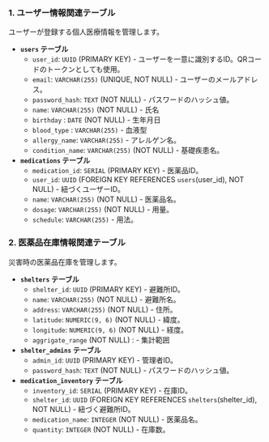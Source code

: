 ### 1. ユーザー情報関連テーブル

ユーザーが登録する個人医療情報を管理します。

- **`users` テーブル**
    - `user_id`: `UUID` (PRIMARY KEY) - ユーザーを一意に識別するID。QRコードのトークンとしても使用。
    - `email`: `VARCHAR(255)` (UNIQUE, NOT NULL) - ユーザーのメールアドレス。
    - `password_hash`: `TEXT` (NOT NULL) - パスワードのハッシュ値。
    - `name`: `VARCHAR(255)` (NOT NULL) - 氏名
    - `birthday` : `DATE` (NOT NULL) - 生年月日
    - `blood_type` : `VARCHAR(255)` - 血液型
    - `allergy_name`: `VARCHAR(255)` - アレルゲン名。
    - `condition_name`: `VARCHAR(255)` (NOT NULL) - 基礎疾患名。
- **`medications` テーブル**
    - `medication_id`: `SERIAL` (PRIMARY KEY) - 医薬品ID。
    - `user_id`: `UUID` (FOREIGN KEY REFERENCES `users`(user_id), NOT NULL) - 紐づくユーザーID。
    - `name`: `VARCHAR(255)` (NOT NULL) - 医薬品名。
    - `dosage`: `VARCHAR(255)` (NOT NULL) - 用量。
    - `schedule`: `VARCHAR(255)` - 用法。

### 2. 医薬品在庫情報関連テーブル

災害時の医薬品在庫を管理します。

- **`shelters` テーブル**
    - `shelter_id`: `UUID` (PRIMARY KEY) - 避難所ID。
    - `name`: `VARCHAR(255)` (NOT NULL) - 避難所名。
    - `address`: `VARCHAR(255)` (NOT NULL) - 住所。
    - `latitude`: `NUMERIC(9, 6)` (NOT NULL) - 緯度。
    - `longitude`: `NUMERIC(9, 6)` (NOT NULL) - 経度。
    - `aggrigate_range` (NOT NULL) : - 集計範囲
- **`shelter_admins` テーブル**
    - `admin_id`: `UUID` (PRIMARY KEY) - 管理者ID。
    - `password_hash`: `TEXT` (NOT NULL) - パスワードのハッシュ値。
- **`medication_inventory` テーブル**
    - `inventory_id`: `SERIAL` (PRIMARY KEY) - 在庫ID。
    - `shelter_id`: `UUID` (FOREIGN KEY REFERENCES `shelters`(shelter_id), NOT NULL) - 紐づく避難所ID。
    - `medication_name`: `INTEGER` (NOT NULL) - 医薬品名。
    - `quantity`: `INTEGER` (NOT NULL) - 在庫数。
